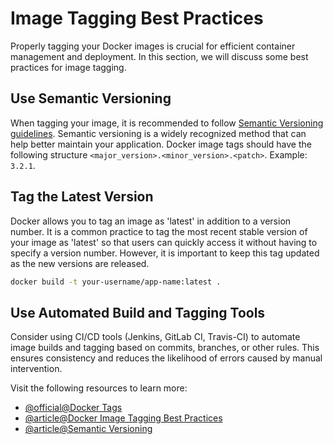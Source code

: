 # Image Tagging Best Practices

Properly tagging your Docker images is crucial for efficient container management and deployment. In this section, we will discuss some best practices for image tagging.

## Use Semantic Versioning

When tagging your image, it is recommended to follow [Semantic Versioning guidelines](https://semver.org/). Semantic versioning is a widely recognized method that can help better maintain your application. Docker image tags should have the following structure `<major_version>.<minor_version>.<patch>`. Example: `3.2.1`.

## Tag the Latest Version

Docker allows you to tag an image as 'latest' in addition to a version number. It is a common practice to tag the most recent stable version of your image as 'latest' so that users can quickly access it without having to specify a version number. However, it is important to keep this tag updated as the new versions are released.

```sh
docker build -t your-username/app-name:latest .
```

## Use Automated Build and Tagging Tools

Consider using CI/CD tools (Jenkins, GitLab CI, Travis-CI) to automate image builds and tagging based on commits, branches, or other rules. This ensures consistency and reduces the likelihood of errors caused by manual intervention.

Visit the following resources to learn more:

- [@official@Docker Tags](https://docs.docker.com/get-started/docker-concepts/building-images/build-tag-and-publish-an-image/)
- [@article@Docker Image Tagging Best Practices](https://medium.com/@nirmalkushwah08/docker-image-tagging-strategy-4aa886fb4fcc)
- [@article@Semantic Versioning](https://semver.org/)
